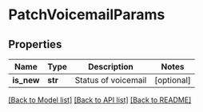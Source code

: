 # PatchVoicemailParams

## Properties
Name | Type | Description | Notes
------------ | ------------- | ------------- | -------------
**is_new** | **str** | Status of voicemail | [optional] 

[[Back to Model list]](../README.md#documentation-for-models) [[Back to API list]](../README.md#documentation-for-api-endpoints) [[Back to README]](../README.md)


